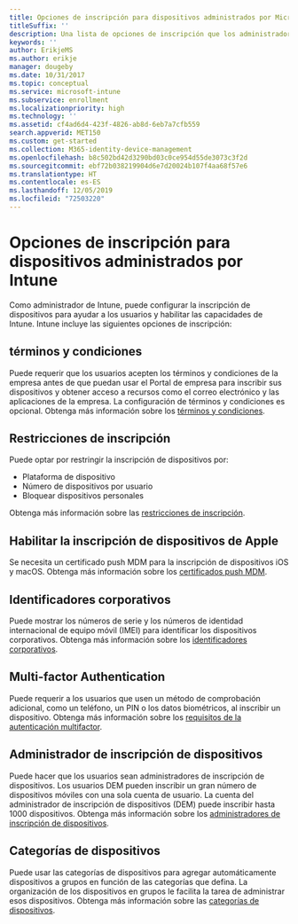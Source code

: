 ```yaml
---
title: Opciones de inscripción para dispositivos administrados por Microsoft Intune
titleSuffix: ''
description: Una lista de opciones de inscripción que los administradores pueden establecer para dispositivos administrados por Microsoft Intune.
keywords: ''
author: ErikjeMS
ms.author: erikje
manager: dougeby
ms.date: 10/31/2017
ms.topic: conceptual
ms.service: microsoft-intune
ms.subservice: enrollment
ms.localizationpriority: high
ms.technology: ''
ms.assetid: cf4ad6d4-423f-4826-ab8d-6eb7a7cfb559
search.appverid: MET150
ms.custom: get-started
ms.collection: M365-identity-device-management
ms.openlocfilehash: b8c502bd42d3290bd03c0ce954d55de3073c3f2d
ms.sourcegitcommit: ebf72b038219904d6e7d20024b107f4aa68f57e6
ms.translationtype: HT
ms.contentlocale: es-ES
ms.lasthandoff: 12/05/2019
ms.locfileid: "72503220"
---
```

# <a name="enrollment-options-for-devices-managed-by-intune"></a>Opciones de inscripción para dispositivos administrados por Intune

Como administrador de Intune, puede configurar la inscripción de dispositivos para ayudar a los usuarios y habilitar las capacidades de Intune.  Intune incluye las siguientes opciones de inscripción:

## <a name="terms-and-conditions"></a>términos y condiciones

Puede requerir que los usuarios acepten los términos y condiciones de la empresa antes de que puedan usar el Portal de empresa para inscribir sus dispositivos y obtener acceso a recursos como el correo electrónico y las aplicaciones de la empresa. La configuración de términos y condiciones es opcional. Obtenga más información sobre los [términos y condiciones](terms-and-conditions-create.md).

## <a name="enrollment-restrictions"></a>Restricciones de inscripción

Puede optar por restringir la inscripción de dispositivos por:
- Plataforma de dispositivo
- Número de dispositivos por usuario
- Bloquear dispositivos personales

Obtenga más información sobre las [restricciones de inscripción](enrollment-restrictions-set.md).

## <a name="enable-apple-device-enrollment"></a>Habilitar la inscripción de dispositivos de Apple

Se necesita un certificado push MDM para la inscripción de dispositivos iOS y macOS. Obtenga más información sobre los [certificados push MDM](apple-mdm-push-certificate-get.md).

## <a name="corporate-identifiers"></a>Identificadores corporativos

Puede mostrar los números de serie y los números de identidad internacional de equipo móvil (IMEI) para identificar los dispositivos corporativos. Obtenga más información sobre los [identificadores corporativos](corporate-identifiers-add.md).
## <a name="multi-factor-authentication"></a>Multi-factor Authentication

Puede requerir a los usuarios que usen un método de comprobación adicional, como un teléfono, un PIN o los datos biométricos, al inscribir un dispositivo. Obtenga más información sobre los [requisitos de la autenticación multifactor](multi-factor-authentication.md).

## <a name="device-enrollment-manager"></a>Administrador de inscripción de dispositivos
Puede hacer que los usuarios sean administradores de inscripción de dispositivos.  Los usuarios DEM pueden inscribir un gran número de dispositivos móviles con una sola cuenta de usuario. La cuenta del administrador de inscripción de dispositivos (DEM) puede inscribir hasta 1000 dispositivos. Obtenga más información sobre los [administradores de inscripción de dispositivos](device-enrollment-manager-enroll.md).

## <a name="device-categories"></a>Categorías de dispositivos

Puede usar las categorías de dispositivos para agregar automáticamente dispositivos a grupos en función de las categorías que defina. La organización de los dispositivos en grupos le facilita la tarea de administrar esos dispositivos. Obtenga más información sobre las [categorías de dispositivos](device-group-mapping.md).
